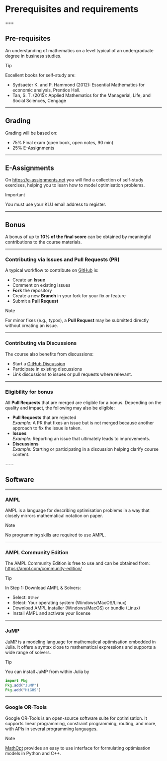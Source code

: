 # Prerequisites and requirements

===

## Pre-requisites

An understanding of mathematics on a level typical of an undergraduate degree in business studies. 

> [!TIP]
> Excellent books for self-study are:
> - Sydsaeter K. and P. Hammond (2012): Essential Mathematics for economic analysis, Prentice Hall.
> - Tan, S. T. (2015): Applied Mathematics for the Managerial, Life, and Social Sciences, Cengage

---

## Grading

Grading will be based on:

- 75% Final exam (open book, open notes, 90 min)
- 25% E-Assignments

---

## E-Assignments

On https://e-assignments.net you will find a collection of self-study exercises, helping you to learn how to model optimisation problems.

> [!IMPORTANT]
> You must use your KLU email address to register.


---

## Bonus

A bonus of up to **10% of the final score** can be obtained by meaningful contributions to the course materials. 

---

### Contributing via Issues and Pull Requests (PR)

A typical workflow to contribute on [GitHub](https://github.com/rajgoel/course-business-analytics-fundamentals) is:

- Create an **Issue**
- Comment on existing issues
- **Fork** the repository 
- Create a new **Branch** in your fork for your fix or feature
- Submit a **Pull Request**

> [!NOTE]
> For minor fixes (e.g., typos), a **Pull Request** may be submitted directly without creating an issue.

---

### Contributing via Discussions

The course also benefits from discussions:

- Start a [GitHub Discussion](https://github.com/rajgoel/course-business-analytics-fundamentals/discussions)
- Participate in existing discussions
- Link discussions to issues or pull requests where relevant.

---

### Eligibility for bonus

All **Pull Requests** that are merged are eligible for a bonus. Depending on the quality and impact, the following may also be eligible: 

- **Pull Requests** that are rejected  
  *Example:* A PR that fixes an issue but is not merged because another approach to fix the issue is taken.
- **Issues**  
  *Example:* Reporting an issue that ultimately leads to improvements.
- **Discussions**  
  *Example:* Starting or participating in a discussion helping clarify course content.

===

## Software

---

### AMPL

AMPL is a language for describing optimisation problems in a way that closely mirrors mathematical notation on paper.

> [!NOTE]
> No programming skills are required to use AMPL.

---

### AMPL Community Edition

The AMPL Community Edition is free to use and can be obtained from: https://ampl.com/community-edition/

> [!TIP]
> In Step 1: Download AMPL & Solvers:  
>  - Select: `Other`
>  - Select: Your operating system (Windows/MacOS/Linux)
>  - Download AMPL Installer (Windows/MacOS) or bundle (Linux)
>  - Install AMPL and activate your license

---

### JuMP

[JuMP](https://jump.dev/) is a modeling language for mathematical optimisation embedded in Julia. It offers a syntax close to mathematical expressions and supports a wide range of solvers.

> [!TIP]
> You can install JuMP from within Julia by
> ```julia
> import Pkg
> Pkg.add("JuMP")
> Pkg.add("HiGHS")
> ```

---

### Google OR-Tools

Google OR-Tools is an open-source software suite for optimisation. It supports linear programming, constraint programming, routing, and more, with APIs in several programming languages.

> [!NOTE]
> [MathOpt](https://developers.google.com/optimization/math_opt/basic_example) provides an easy to use interface for formulating optimisation models in Python and C++.
